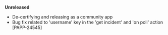 **Unreleased**
* De-certifying and releasing as a community app
* Bug fix related to 'username' key in the 'get incident' and 'on poll' action [PAPP-24545]